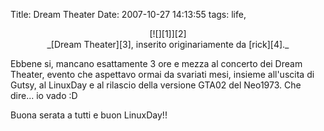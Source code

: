 Title: Dream Theater
Date:  2007-10-27 14:13:55
tags: life,

<center>[![][1]][2]<br>
_[Dream Theater][3], inserito originariamente da [rick][4]._</center>

Ebbene si, mancano esattamente 3 ore e mezza al concerto dei Dream Theater,
evento che aspettavo ormai da svariati mesi, insieme all'uscita di Gutsy, al
LinuxDay e al rilascio della versione GTA02 del Neo1973. Che dire... io vado
:D

Buona serata a tutti e buon LinuxDay!!

   [1]: http://dl.dropbox.com/u/369614/blog/img_red/734763836_c9badfb051.jpg

   [2]: http://www.flickr.com/photos/spine/734763836/

   [3]: http://www.flickr.com/photos/spine/734763836/

   [4]: http://www.flickr.com/people/spine/
